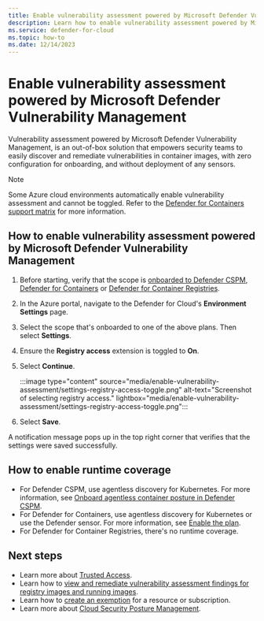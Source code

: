 ```yaml
---
title: Enable vulnerability assessment powered by Microsoft Defender Vulnerability Management
description: Learn how to enable vulnerability assessment powered by Microsoft Defender Vulnerability Management 
ms.service: defender-for-cloud
ms.topic: how-to
ms.date: 12/14/2023
---
```


# Enable vulnerability assessment powered by Microsoft Defender Vulnerability Management

Vulnerability assessment powered by Microsoft Defender Vulnerability Management, is an out-of-box solution that empowers security teams to easily discover and remediate vulnerabilities in container images, with zero configuration for onboarding, and without deployment of any sensors.

> [!NOTE]
> Some Azure cloud environments automatically enable vulnerability assessment and cannot be toggled. Refer to the [Defender for Containers support matrix](support-matrix-defender-for-containers.md#vulnerability-assessment) for more information.

## How to enable vulnerability assessment powered by Microsoft Defender Vulnerability Management

1. Before starting, verify that the scope is [onboarded to Defender CSPM](tutorial-enable-cspm-plan.md), [Defender for Containers](tutorial-enable-containers-azure.md) or [Defender for Container Registries](defender-for-container-registries-introduction.md).
1. In the Azure portal, navigate to the Defender for Cloud's **Environment Settings** page.

1. Select the scope that's onboarded to one of the above plans. Then select **Settings**.

1. Ensure the **Registry access** extension is toggled to **On**.

1. Select **Continue**.

    :::image type="content" source="media/enable-vulnerability-assessment/settings-registry-access-toggle.png" alt-text="Screenshot of selecting registry access." lightbox="media/enable-vulnerability-assessment/settings-registry-access-toggle.png":::

2. Select **Save**.

A notification message pops up in the top right corner that verifies that the settings were saved successfully.

## How to enable runtime coverage

- For Defender CSPM, use agentless discovery for Kubernetes. For more information, see [Onboard agentless container posture in Defender CSPM](how-to-enable-agentless-containers.md).
- For Defender for Containers, use agentless discovery for Kubernetes or use the Defender sensor. For more information, see [Enable the plan](defender-for-containers-enable.md).
- For Defender for Container Registries, there's no runtime coverage.

## Next steps

- Learn more about [Trusted Access](/azure/aks/trusted-access-feature).
- Learn how to [view and remediate vulnerability assessment findings for registry images and running images](view-and-remediate-vulnerability-assessment-findings.md).
- Learn how to [create an exemption](exempt-resource.md) for a resource or subscription.
- Learn more about [Cloud Security Posture Management](concept-cloud-security-posture-management.md).
